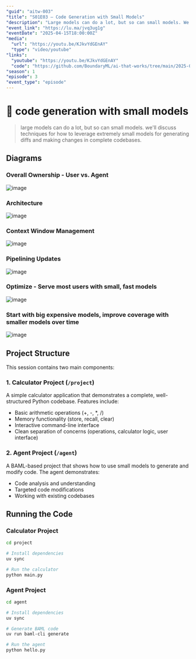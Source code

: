 ```yaml
---
"guid": "aitw-003"
"title": "S01E03 – Code Generation with Small Models"
"description": "Large models can do a lot, but so can small models. We'll discuss techniques for how to leverage extremely small models for generating diffs and making changes in complete codebases."
"event_link": "https://lu.ma/jvq3ug1g"
"eventDate": "2025-04-15T18:00:00Z"
"media":
  "url": "https://youtu.be/KJkvYdGEnAY"
  "type": "video/youtube"
"links":
  "youtube": "https://youtu.be/KJkvYdGEnAY"
  "code": "https://github.com/BoundaryML/ai-that-works/tree/main/2025-04-15-code-generation-small-models"
"season": 1
"episode": 3
"event_type": "episode"
---
```


# 🦄 code generation with small models

> large models can do a lot, but so can small models. we'll discuss techniques for how to leverage extremely small models for generating diffs and making changes in complete codebases.

## Diagrams

### Overall Ownership - User vs. Agent

![image](https://github.com/user-attachments/assets/658a465d-de6b-4f0e-8aa6-5a1f5aa85613)

### Architecture

![image](https://github.com/user-attachments/assets/ec88c07b-21fc-430d-a065-4654dfd280fa)

### Context Window Management

![image](https://github.com/user-attachments/assets/d0e37f92-9b6d-4de7-bf50-e2e960203927)


### Pipelining Updates

![image](https://github.com/user-attachments/assets/9898929e-cbf9-4418-aeb9-8d767b703acb)

### Optimize - Serve most users with small, fast models 

![image](https://github.com/user-attachments/assets/a4cd3df8-56f8-49b6-b1d8-12331f1d4825)

### Start with big expensive models, improve coverage with smaller models over time

![image](https://github.com/user-attachments/assets/8712b167-c937-4bfb-8629-60ac36f9f70b)



## Project Structure

This session contains two main components:

### 1. Calculator Project (`/project`)
A simple calculator application that demonstrates a complete, well-structured Python codebase. Features include:
- Basic arithmetic operations (+, -, *, /)
- Memory functionality (store, recall, clear)
- Interactive command-line interface
- Clean separation of concerns (operations, calculator logic, user interface)

### 2. Agent Project (`/agent`)
A BAML-based project that shows how to use small models to generate and modify code. The agent demonstrates:
- Code analysis and understanding
- Targeted code modifications
- Working with existing codebases

## Running the Code

### Calculator Project
```bash
cd project

# Install dependencies
uv sync

# Run the calculator
python main.py
```

### Agent Project
```bash
cd agent

# Install dependencies
uv sync

# Generate BAML code
uv run baml-cli generate

# Run the agent
python hello.py
```
